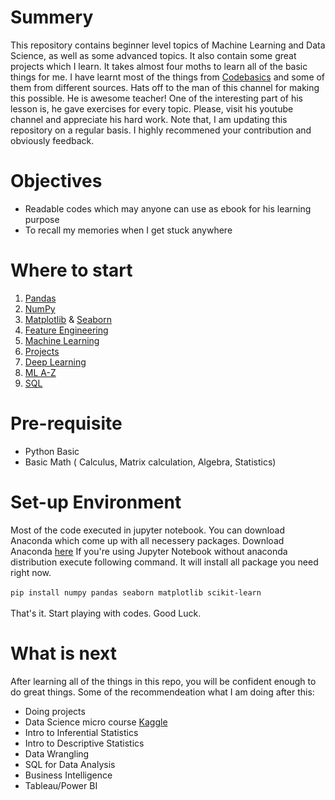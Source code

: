 # Summery
This repository contains beginner level topics of Machine Learning and Data Science, as well as some advanced topics. It also contain some great projects which I learn. It takes almost four moths to learn all of the basic things for me. I have learnt most of the things from [Codebasics](https://www.youtube.com/channel/UCh9nVJoWXmFb7sLApWGcLPQ) and some of them from different sources. Hats off to the man of this channel for making this possible. He is awesome teacher! One of the interesting part of his lesson is, he gave exercises for every topic. Please, visit his youtube channel and appreciate his hard work. Note that, I am updating this repository on a regular basis. I highly recommened your contribution and obviously feedback.

# Objectives
- Readable codes which may anyone can use as ebook for his learning purpose
- To recall my memories when I get stuck anywhere

# Where to start
1. [Pandas](https://github.com/Shaon2221/Learning-and-Experiment_Data-Science/tree/master/Pandas)
2. [NumPy](https://github.com/Shaon2221/Learning-and-Experiment_Data-Science/tree/master/Numpy)
3. [Matplotlib](https://github.com/Shaon2221/Learning-and-Experiment_Data-Science/tree/master/Matplotlib) & [Seaborn](https://github.com/Shaon2221/Learning-and-Experiment_Data-Science/tree/master/Seaborn)
4. [Feature Engineering](https://github.com/Shaon2221/Learning-and-Experiment_Data-Science/tree/master/Feature%20Engineering)
5. [Machine Learning](https://github.com/Shaon2221/Learning-and-Experiment_Data-Science/tree/master/Machine%20Learning)
6. [Projects](https://github.com/Shaon2221/Learning-and-Experiment_Data-Science/tree/master/Projects)
7. [Deep Learning](https://github.com/Shaon2221/Learning-and-Experiment_Data-Science/tree/master/Deep%20Learning)
8. [ML A-Z](https://github.com/Shaon2221/Learning-and-Experiment_Data-Science/tree/master/ML%20A-Z)
9. [SQL](https://github.com/Shaon2221/Learning-and-Experiment_Data-Science/tree/master/SQL)

# Pre-requisite
- Python Basic
- Basic Math ( Calculus, Matrix calculation, Algebra, Statistics) 

# Set-up Environment
Most of the code executed in jupyter notebook. You can download Anaconda which come up with all necessery packages. Download Anaconda [here](https://www.anaconda.com/products/individual)
If you're using Jupyter Notebook without anaconda distribution execute following command. It will install all package you need right now. <br><br>
`pip install numpy pandas seaborn matplotlib scikit-learn` <br><br>
That's it. Start playing with codes. Good Luck.

# What is next
After learning all of the things in this repo, you will be confident enough to do great things. Some of the recommendeation what I am doing after this:
- Doing projects
- Data Science micro course [Kaggle](https://www.kaggle.com/learn/overview)
- Intro to Inferential Statistics
- Intro to Descriptive Statistics
- Data Wrangling
- SQL for Data Analysis
- Business Intelligence
- Tableau/Power BI
